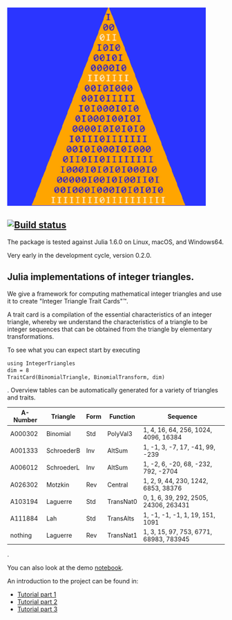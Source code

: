 <img src="https://github.com/OpenLibMathSeq/IntegerTriangles.jl/blob/master/docs/src/TrianglesLogo.png">

[![Build status](https://travis-ci.org/OpenLibMathSeq/IntegerTriangles.jl.svg?branch=master)](https://travis-ci.org/OpenLibMathSeq/IntegerTriangles.jl)
--

The package is tested against Julia 1.6.0 on Linux, macOS, and Windows64.

Very early in the development cycle, version 0.2.0.

## Julia implementations of integer triangles.

We give a framework for computing mathematical integer triangles and use
it to create "Integer Triangle Trait Cards"™. 

A trait card is a compilation of the essential characteristics of an integer triangle, 
whereby we understand the characteristics of a triangle to be integer sequences that 
can be obtained from the triangle by elementary transformations.

To see what you can expect start by executing

    using IntegerTriangles
    dim = 8
    TraitCard(BinomialTriangle, BinomialTransform, dim)
.
Overview tables can be automatically generated for a variety of triangles and traits.

| A-Number | Triangle   | Form | Function  | Sequence                                    | 
| -------- | ---------- | ---- | --------- | ------------------------------------------- |
| A000302  | Binomial   | Std  | PolyVal3  | 1, 4, 16, 64, 256, 1024, 4096, 16384        |
| A001333  | SchroederB | Inv  | AltSum    | 1, -1, 3, -7, 17, -41, 99, -239             |
| A006012  | SchroederL | Inv  | AltSum    | 1, -2, 6, -20, 68, -232, 792, -2704         |
| A026302  | Motzkin    | Rev  | Central   | 1, 2, 9, 44, 230, 1242, 6853, 38376         |
| A103194  | Laguerre   | Std  | TransNat0 | 0, 1, 6, 39, 292, 2505, 24306, 263431       |
| A111884  | Lah        | Std  | TransAlts | 1, -1, -1, -1, 1, 19, 151, 1091             |
| nothing  | Laguerre   | Rev  | TransNat1 | 1, 3, 15, 97, 753, 6771, 68983, 783945      |

.

You can also look at the demo [notebook](https://github.com/OpenLibMathSeq/IntegerTriangles.jl/blob/master/demos/IntegerTriangles.ipynb).

An introduction to the project can be found in:

* [Tutorial part 1](http://luschny.de/julia/triangles/TutorialTrianglesPart1.html)
* [Tutorial part 2](http://luschny.de/julia/triangles/TutorialTrianglesPart2.html)
* [Tutorial part 3](http://luschny.de/julia/triangles/TutorialTrianglesPart3.html)
